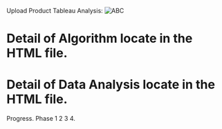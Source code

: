 Upload Product Tableau Analysis: 
![ABC](https://user-images.githubusercontent.com/50198601/116881243-4e27dc00-ac23-11eb-8e71-0cd5e5bca5e0.png)
# Detail of Algorithm locate in the HTML file. 
# Detail of Data Analysis locate in the HTML file. 
Progress. 
Phase 1 2 3 4. 
